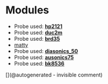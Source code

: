 
# Modules

* Probe used: __[hp2121](/include/probes/auto/hp2121.md)__
* Probe used: __[duc2m](/include/probes/auto/duc2m.md)__
* Probe used: __[brd35](/include/probes/auto/brd35.md)__
* [matty](/matty/)
* Probe used: __[diasonics_50](/include/probes/auto/diasonics_50.md)__
* Probe used: __[ausonics75](/include/probes/auto/ausonics75.md)__
* Probe used: __[bk8536](/include/probes/auto/bk8536.md)__


[](@autogenerated - invisible comment)
